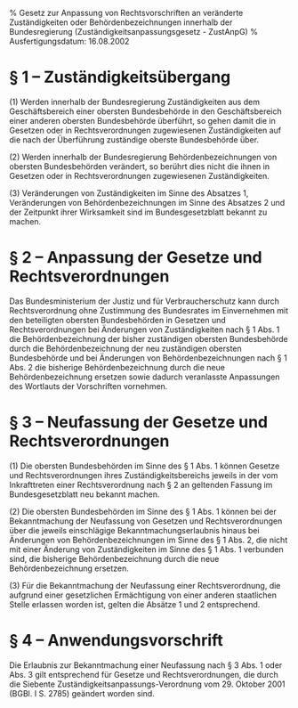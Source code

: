 % Gesetz zur Anpassung von Rechtsvorschriften an veränderte Zuständigkeiten oder Behördenbezeichnungen innerhalb der Bundesregierung  (Zuständigkeitsanpassungsgesetz - ZustAnpG)
% Ausfertigungsdatum: 16.08.2002
 
# § 1 – Zuständigkeitsübergang

(1) Werden innerhalb der Bundesregierung Zuständigkeiten aus dem Geschäftsbereich einer obersten Bundesbehörde in den Geschäftsbereich einer anderen obersten Bundesbehörde überführt, so gehen damit die in Gesetzen oder in Rechtsverordnungen zugewiesenen Zuständigkeiten auf die nach der Überführung zuständige oberste Bundesbehörde über.

(2) Werden innerhalb der Bundesregierung Behördenbezeichnungen von obersten Bundesbehörden verändert, so berührt dies nicht die ihnen in Gesetzen oder in Rechtsverordnungen zugewiesenen Zuständigkeiten.

(3) Veränderungen von Zuständigkeiten im Sinne des Absatzes 1, Veränderungen von Behördenbezeichnungen im Sinne des Absatzes 2 und der Zeitpunkt ihrer Wirksamkeit sind im Bundesgesetzblatt bekannt zu machen.

# § 2 – Anpassung der Gesetze und Rechtsverordnungen

Das Bundesministerium der Justiz und für Verbraucherschutz kann durch Rechtsverordnung ohne Zustimmung des Bundesrates im Einvernehmen mit den beteiligten obersten Bundesbehörden in Gesetzen und Rechtsverordnungen bei Änderungen von Zuständigkeiten nach § 1 Abs. 1 die Behördenbezeichnung der bisher zuständigen obersten Bundesbehörde durch die Behördenbezeichnung der neu zuständigen obersten Bundesbehörde und bei Änderungen von Behördenbezeichnungen nach § 1 Abs. 2 die bisherige Behördenbezeichnung durch die neue Behördenbezeichnung ersetzen sowie dadurch veranlasste Anpassungen des Wortlauts der Vorschriften vornehmen.

# § 3 – Neufassung der Gesetze und Rechtsverordnungen

(1) Die obersten Bundesbehörden im Sinne des § 1 Abs. 1 können Gesetze und Rechtsverordnungen ihres Zuständigkeitsbereichs jeweils in der vom Inkrafttreten einer Rechtsverordnung nach § 2 an geltenden Fassung im Bundesgesetzblatt neu bekannt machen.

(2) Die obersten Bundesbehörden im Sinne des § 1 Abs. 1 können bei der Bekanntmachung der Neufassung von Gesetzen und Rechtsverordnungen über die jeweils einschlägige Bekanntmachungserlaubnis hinaus bei Änderungen von Behördenbezeichnungen im Sinne des § 1 Abs. 2, die nicht mit einer Änderung von Zuständigkeiten im Sinne des § 1 Abs. 1 verbunden sind, die bisherige Behördenbezeichnung durch die neue Behördenbezeichnung ersetzen.

(3) Für die Bekanntmachung der Neufassung einer Rechtsverordnung, die aufgrund einer gesetzlichen Ermächtigung von einer anderen staatlichen Stelle erlassen worden ist, gelten die Absätze 1 und 2 entsprechend.

# § 4 – Anwendungsvorschrift

Die Erlaubnis zur Bekanntmachung einer Neufassung nach § 3 Abs. 1 oder Abs. 3 gilt entsprechend für Gesetze und Rechtsverordnungen, die durch die Siebente Zuständigkeitsanpassungs-Verordnung vom 29. Oktober 2001 (BGBl. I S. 2785) geändert worden sind.
